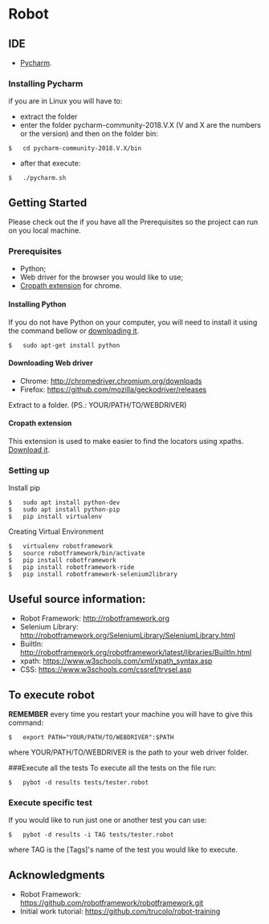 # Robot

## IDE
* [Pycharm](https://www.jetbrains.com/pycharm/download/).

### Installing Pycharm
if you are in Linux you will have to:
* extract the folder
* enter the folder pycharm-community-2018.V.X (V and X are the numbers or the version) and then on the folder bin:
```
$   cd pycharm-community-2018.V.X/bin
```
* after that execute:
```
$   ./pycharm.sh
```


## Getting Started

Please check out the if you have all the Prerequisites so the project can run on you local machine.

### Prerequisites
* Python;
* Web driver for the browser you would like to use;
* [Cropath extension](https://chrome.google.com/webstore/detail/chropath/ljngjbnaijcbncmcnjfhigebomdlkcjo) for chrome.

#### Installing Python
If you do not have Python on your computer, you will need to install it using the command bellow or [downloading it](https://www.python.org/downloads/). 

```
$   sudo apt-get install python
```

#### Downloading Web driver
* Chrome: http://chromedriver.chromium.org/downloads
* Firefox: https://github.com/mozilla/geckodriver/releases

Extract to a folder. (PS.: YOUR/PATH/TO/WEBDRIVER)

#### Cropath extension
This extension is used to make easier to find the locators using xpaths. [Download it](https://chrome.google.com/webstore/detail/chropath/ljngjbnaijcbncmcnjfhigebomdlkcjo).  

### Setting up
Install pip
```
$   sudo apt install python-dev
$   sudo apt install python-pip
$   pip install virtualenv
```

Creating Virtual Environment
```
$   virtualenv robotframework
$   source robotframework/bin/activate
$   pip install robotframework
$   pip install robotframework-ride
$   pip install robotframework-selenium2library
```

## Useful source information:
* Robot Framework: http://robotframework.org
* Selenium Library: http://robotframework.org/SeleniumLibrary/SeleniumLibrary.html
* BuiltIn: http://robotframework.org/robotframework/latest/libraries/BuiltIn.html
* xpath: https://www.w3schools.com/xml/xpath_syntax.asp
* CSS: https://www.w3schools.com/cssref/trysel.asp

## To execute robot
**REMEMBER** every time you restart your machine you will have to give this command:
```
$   export PATH="YOUR/PATH/TO/WEBDRIVER":$PATH
```
where YOUR/PATH/TO/WEBDRIVER is the path to your web driver folder.

###Execute all the tests
To execute all the tests on the file run:
```
$   pybot -d results tests/tester.robot
```

### Execute specific test
If you would like to run just one or another test you can use:
```
$   pybot -d results -i TAG tests/tester.robot
```
where TAG is the [Tags]'s name of the test you would like to execute.

## Acknowledgments
* Robot Framework: https://github.com/robotframework/robotframework.git
* Initial work tutorial: https://github.com/trucolo/robot-training
